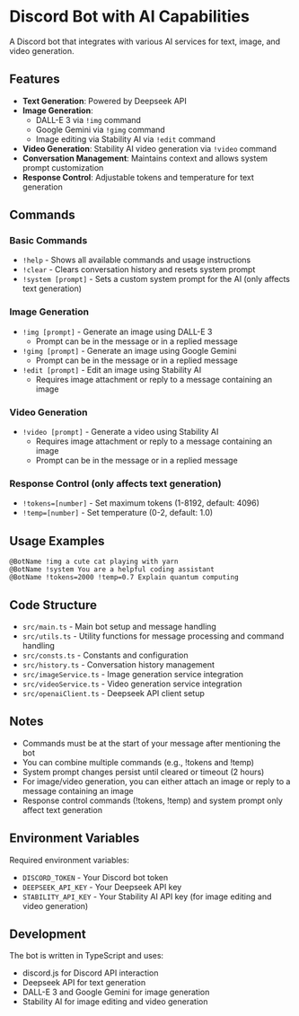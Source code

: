 # Discord Bot with AI Capabilities

A Discord bot that integrates with various AI services for text, image, and video generation.

## Features

- **Text Generation**: Powered by Deepseek API
- **Image Generation**:
  - DALL-E 3 via `!img` command
  - Google Gemini via `!gimg` command
  - Image editing via Stability AI via `!edit` command
- **Video Generation**: Stability AI video generation via `!video` command
- **Conversation Management**: Maintains context and allows system prompt customization
- **Response Control**: Adjustable tokens and temperature for text generation

## Commands

### Basic Commands

- `!help` - Shows all available commands and usage instructions
- `!clear` - Clears conversation history and resets system prompt
- `!system [prompt]` - Sets a custom system prompt for the AI (only affects text generation)

### Image Generation

- `!img [prompt]` - Generate an image using DALL-E 3
  - Prompt can be in the message or in a replied message
- `!gimg [prompt]` - Generate an image using Google Gemini
  - Prompt can be in the message or in a replied message
- `!edit [prompt]` - Edit an image using Stability AI
  - Requires image attachment or reply to a message containing an image

### Video Generation

- `!video [prompt]` - Generate a video using Stability AI
  - Requires image attachment or reply to a message containing an image
  - Prompt can be in the message or in a replied message

### Response Control (only affects text generation)

- `!tokens=[number]` - Set maximum tokens (1-8192, default: 4096)
- `!temp=[number]` - Set temperature (0-2, default: 1.0)

## Usage Examples

```
@BotName !img a cute cat playing with yarn
@BotName !system You are a helpful coding assistant
@BotName !tokens=2000 !temp=0.7 Explain quantum computing
```

## Code Structure

- `src/main.ts` - Main bot setup and message handling
- `src/utils.ts` - Utility functions for message processing and command handling
- `src/consts.ts` - Constants and configuration
- `src/history.ts` - Conversation history management
- `src/imageService.ts` - Image generation service integration
- `src/videoService.ts` - Video generation service integration
- `src/openaiClient.ts` - Deepseek API client setup

## Notes

- Commands must be at the start of your message after mentioning the bot
- You can combine multiple commands (e.g., !tokens and !temp)
- System prompt changes persist until cleared or timeout (2 hours)
- For image/video generation, you can either attach an image or reply to a message containing an image
- Response control commands (!tokens, !temp) and system prompt only affect text generation

## Environment Variables

Required environment variables:

- `DISCORD_TOKEN` - Your Discord bot token
- `DEEPSEEK_API_KEY` - Your Deepseek API key
- `STABILITY_API_KEY` - Your Stability AI API key (for image editing and video generation)

## Development

The bot is written in TypeScript and uses:

- discord.js for Discord API interaction
- Deepseek API for text generation
- DALL-E 3 and Google Gemini for image generation
- Stability AI for image editing and video generation
